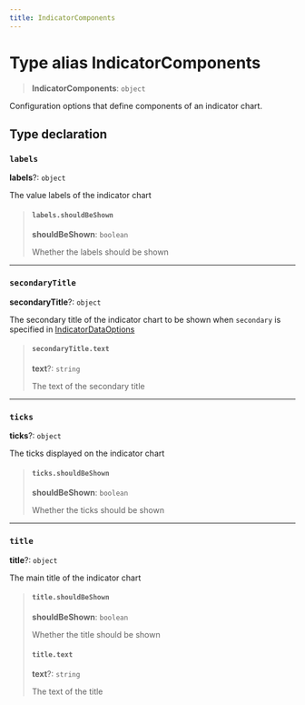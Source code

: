 ```yaml
---
title: IndicatorComponents
---
```


# Type alias IndicatorComponents

> **IndicatorComponents**: `object`

Configuration options that define components of an indicator chart.

## Type declaration

### `labels`

**labels**?: `object`

The value labels of the indicator chart

> #### `labels.shouldBeShown`
>
> **shouldBeShown**: `boolean`
>
> Whether the labels should be shown
>
>

***

### `secondaryTitle`

**secondaryTitle**?: `object`

The secondary title of the indicator chart to be shown when `secondary` is specified in [IndicatorDataOptions](../interfaces/interface.IndicatorDataOptions.md)

> #### `secondaryTitle.text`
>
> **text**?: `string`
>
> The text of the secondary title
>
>

***

### `ticks`

**ticks**?: `object`

The ticks displayed on the indicator chart

> #### `ticks.shouldBeShown`
>
> **shouldBeShown**: `boolean`
>
> Whether the ticks should be shown
>
>

***

### `title`

**title**?: `object`

The main title of the indicator chart

> #### `title.shouldBeShown`
>
> **shouldBeShown**: `boolean`
>
> Whether the title should be shown
>
> #### `title.text`
>
> **text**?: `string`
>
> The text of the title
>
>
